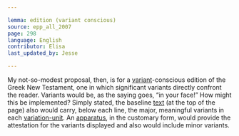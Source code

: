 ```yaml
---

lemma: edition (variant conscious)
source: epp_all_2007
page: 298
language: English
contributor: Elisa
last_updated_by: Jesse

---
```


My not-so-modest proposal, then, is for a [variant](variant.html)-conscious edition of the Greek New Testament, one in which significant variants directly confront the reader. Variants would be, as the saying goes, “in your face!” How might this be implemented? Simply stated, the baseline [text](text.html) (at the top of the page) also would carry, below each line, the major, meaningful variants in each [variation-unit](variantLocation.html). An [apparatus](apparatusCritical.html), in the customary form, would provide the attestation for the variants displayed and also would include minor variants.
